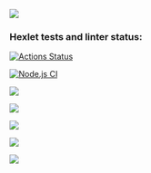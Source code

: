 <a href="https://codeclimate.com/github/yonamin/frontend-project-lvl1/maintainability"><img src="https://api.codeclimate.com/v1/badges/c9a27a404f90eab296f5/maintainability" /></a>
### Hexlet tests and linter status:
[![Actions Status](https://github.com/yonamin/frontend-project-lvl1/workflows/hexlet-check/badge.svg)](https://github.com/yonamin/frontend-project-lvl1/actions)

[![Node.js CI](https://github.com/yonamin/frontend-project-lvl1/actions/workflows/nodejs.yml/badge.svg?branch=main&event=push)](https://github.com/yonamin/frontend-project-lvl1/actions/workflows/nodejs.yml)

<a href="https://asciinema.org/a/J43YMbg5hfsj4gzjdM343VarQ" target="_blank"><img src="https://asciinema.org/a/J43YMbg5hfsj4gzjdM343VarQ.svg" /></a>

<a href="https://asciinema.org/a/471110" target="_blank"><img src="https://asciinema.org/a/471110.svg" /></a>

<a href="https://asciinema.org/a/471196" target="_blank"><img src="https://asciinema.org/a/471196.svg" /></a>

<a href="https://asciinema.org/a/471437" target="_blank"><img src="https://asciinema.org/a/471437.svg" /></a>

<a href="https://asciinema.org/a/471797" target="_blank"><img src="https://asciinema.org/a/471797.svg" /></a>